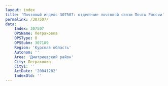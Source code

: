 ```yaml
---
layout: index
title: 'Почтовый индекс 307507: отделение почтовой связи Почты России'
permalink: /307507/
data:
    Index: 307507
    OPSName: Петраковка
    OPSType: О
    OPSSubm: 307189
    Region: 'Курская область'
    Autonom: ''
    Area: 'Дмитриевский район'
    City: Петраковка
    City1: ''
    ActDate: '20041202'
    IndexOld: ''
---
```

